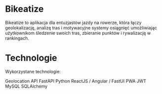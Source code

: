 # Bikeatize
Bikeatize to aplikacja dla entuzjastów jazdy na rowerze, która łączy geolokalizację, analizę tras i motywacyjne systemy osiągnięć umożliwiając użytkownikom śledzenie swoich tras, zbieranie punktów i rywalizację w rankingach.

# Technologie
Wykorzystane technologie:

Geolocation API
FastAPI
Python
ReactJS / Angular / FastUI
PWA
JWT
MySQL
SQLAlchemy

